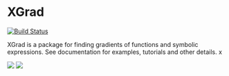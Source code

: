 # XGrad

[![Build Status](https://travis-ci.org/dfdx/XGrad.jl.svg?branch=master)](https://travis-ci.org/dfdx/XGrad.jl)

XGrad is a package for finding gradients of functions and symbolic expressions. See documentation for examples, tutorials and other details. x

[![](https://img.shields.io/badge/docs-stable-blue.svg)](https://dfdx.github.io/XGrad.jl/stable)
[![](https://img.shields.io/badge/docs-latest-blue.svg)](https://dfdx.github.io/XGrad.jl/latest)